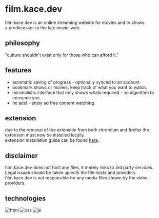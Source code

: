 # film.kace.dev
film.kace.dev is an online streaming website for movies and tv shows. <br>
a predecessor to the late movie-web.

## philosophy
"culture shouldn't exist only for those who can afford it."

## features
- automatic saving of progress - optionally synced to an account.
- bookmark shows or movies, keep track of what you want to watch.
- minimalistic interface that only shows whats required - no algorithm to consume you.
- no ads! - enjoy ad free content watching.

## extension
due to the removal of the extension from both chromium and firefox the extension must now be installed locally. <br>
extension installation guide can be found [here](https://github.com/userkace/film-ext).

## disclaimer
film.kace.dev does not host any files, it merely links to 3rd party services. Legal issues should be taken up with the file hosts and providers. film.kace.dev is not responsible for any media files shown by the video providers.

## technologies

![html](https://img.shields.io/badge/HTML5-E34F26?style=for-the-badge&logo=html5&logoColor=white)
![css](https://img.shields.io/badge/CSS3-1572B6?style=for-the-badge&logo=css3&logoColor=white)
![js](https://img.shields.io/badge/JavaScript-F7DF1E?style=for-the-badge&logo=JavaScript&logoColor=333)



